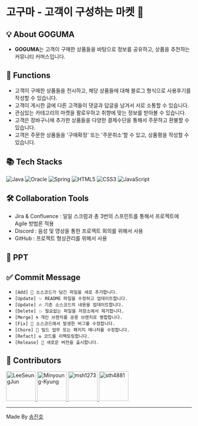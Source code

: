 #  고구마 - 고객이 구성하는 마켓 🏬

## 💡 About GOGUMA
- **GOGUMA**는 고객이 구매한 상품들을 바탕으로 정보를 공유하고, 상품을 추천하는 커뮤니티 커머스입니다.

## 🎲 Functions
- 고객이 구매한 상품들을 전시하고, 해당 상품들에 대해 블로그 형식으로 사용후기를 작성할 수 있습니다.
- 고객이 게시한 글에 다른 고객들이 댓글과 답글을 남겨서 서로 소통할 수 있습니다.
- 관심있는 카테고리의 마켓을 팔로우하고 취향에 맞는 정보를 받아볼 수 있습니다.
- 고객은 장바구니에 추가한 상품들을 다양한 결제수단을 통해서 주문하고 환불할 수 있습니다.
- 고객은 주문한 상품들을 '구매확정' 또는 '주문취소'할 수 있고, 상품평을 작성할 수 있습니다.

## 📚 Tech Stacks
![Java](https://img.shields.io/badge/java-%23ED8B00.svg?style=for-the-badge&logo=java&logoColor=white)
![Oracle](https://img.shields.io/badge/Oracle-F80000?style=for-the-badge&logo=oracle&logoColor=white)
![Spring](https://img.shields.io/badge/spring-%236DB33F.svg?style=for-the-badge&logo=spring&logoColor=white)
![HTML5](https://img.shields.io/badge/html5-%23E34F26.svg?style=for-the-badge&logo=html5&logoColor=white)
![CSS3](https://img.shields.io/badge/css3-%231572B6.svg?style=for-the-badge&logo=css3&logoColor=white)
![JavaScript](https://img.shields.io/badge/javascript-%23323330.svg?style=for-the-badge&logo=javascript&logoColor=%23F7DF1E)

## 🛠 Collaboration Tools
- Jira & Confluence : 일일 스크럼과 총 3번의 스프린트를 통해서 프로젝트에 Agile 방법론 적용
- Discord : 음성 및 영상을 통한 프로젝트 회의를 위해서 사용
- GitHub : 프로젝트 형상관리를 위해서 사용

## 📄 PPT

## ✅ Commit Message
- `[Add] 🌟 소스코드가 담긴 파일을 새로 추가합니다.`
- `[Update] ✨ README 파일을 수정하고 업데이트합니다.`
- `[Update] 🔥 기존 소스코드의 내용을 업데이트합니다.`
- `[Delete] 💥 필요없는 파일을 저장소에서 제거합니다.`
- `[Merge] 🌀 개인 브랜치를 공용 브랜치로 병합합니다.`
- `[Fix] 🔧 소스코드에서 발생한 버그를 수정합니다.`
- `[Chore] 🧹 빌드 업무 또는 패키지 매니저를 수정합니다.`
- `[Refact] ♻ 코드를 리팩토링합니다.`
- `[Release] 🎁 새로운 버전을 출시합니다.`

## 🤝 Contributors
<a href = "https://github.com/tmdwns1101">
  <img src="https://avatars.githubusercontent.com/u/41534475?v=4" alt="LeeSeungJun" width="80" style="max-width:100%" />
</a>
<a href = "https://github.com/Minyoung-Kyung">
  <img src="https://avatars.githubusercontent.com/u/69343164?v=4" alt="Minyoung-Kyung" width="80" style="max-width:100%" />
</a>
<a href = "https://github.com/msh1273">
  <img src="https://avatars.githubusercontent.com/u/55138034?v=4" alt="msh1273" width="80" style="max-width:100%" />
</a>
<a href = "https://github.com/sth4881">
  <img src="https://avatars.githubusercontent.com/u/46771903?v=4" alt="sth4881" width="80" style="max-width:100%" />
</a>

---

Made By <a href = "https://github.com/sth4881">송진호</a>